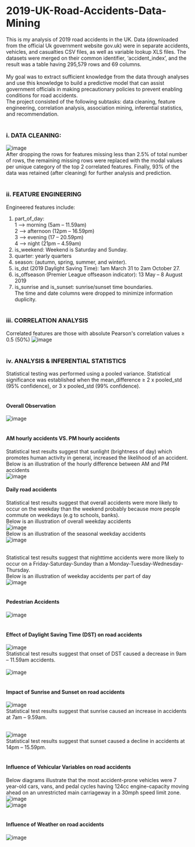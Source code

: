 # 2019-UK-Road-Accidents-Data-Mining
This is my analysis of 2019 road accidents in the UK. Data (downloaded from the official Uk government website gov.uk) were in separate accidents, vehicles, and casualties CSV files, as well as variable lookup XLS files. The datasets were merged on their common identifier, ‘accident_index’, and the result was a table having 295,579 rows and 69 columns. <br><br>
My goal was to extract sufficient knowledge from the data through analyses and use this knowledge to build a predictive model that can assist government officials in making precautionary policies to prevent enabling conditions for road accidents.<br>
The project consisted of the following subtasks: data cleaning, feature engineering, correlation analysis, association mining, inferential statistics, and recommendation.<br><br>
### i. DATA CLEANING:<br>
![image](https://user-images.githubusercontent.com/76821049/173702745-a483ae4f-b175-4de5-99b2-215d1e23a97f.png)<br>
After dropping the rows for features missing less than 2.5% of total number of rows, the remaining missing rows were replaced with the modal values per unique category of the top 2 correlated features. Finally, 93% of the data was retained (after cleaning) for further analysis and prediction.<br><br>

### ii.	FEATURE ENGINEERING<br>
Engineered features include:<br>
1.	part_of_day: <br>
  1 --> morning (5am – 11.59am)<br>
  2 --> afternoon (12pm – 16.59pm)<br> 
  3 --> evening (17 – 20.59pm)<br>
  4 --> night (21pm – 4.59am)<br>
2.	is_weekend: Weekend is Saturday and Sunday.
3.	quarter: yearly quarters
4.	season: (autumn, spring, summer, and winter).
5.	is_dst (2019 Daylight Saving Time): 1am March 31 to 2am October 27.
6.	is_offseason (Premier League offseason indicator): 13 May – 8 August 2019
7.	is_sunrise and is_sunset: sunrise/sunset time boundaries.<br>
The time and date columns were dropped to minimize information duplicity. <br><br>

### iii. CORRELATION ANALYSIS<br>
Correlated features are those with absolute Pearson's correlation values ≥ 0.5 (50%)
![image](https://user-images.githubusercontent.com/76821049/173705642-ac9c061e-73a0-40ce-aade-d70ab2aec5db.png)<br><br>

### iv. ANALYSIS & INFERENTIAL STATISTICS<br>
Statistical testing was performed using a pooled variance. Statistical significance was established when the mean_difference ≥ 2 x pooled_std (95% confidence), or 3 x pooled_std (99% confidence).<br><br>

#### Overall Observation<br>
![image](https://user-images.githubusercontent.com/76821049/173780394-dcdd3df2-a5e9-414a-b6a5-235c062cc562.png)<br><br>

#### AM hourly accidents VS. PM hourly accidents<br>
Statistical test results suggest that sunlight (brightness of day) which promotes human activity in general, increased the likelihood of an accident.<br>
Below is an illustration of the hourly difference between AM and PM accidents<br>
![image](https://user-images.githubusercontent.com/76821049/173707051-c74f17eb-171f-4b48-a86b-5a15ffc69e4e.png)<br>

#### Daily road accidents<br>
Statistical test results suggest that overall accidents were more likely to occur on the weekday than the weekend probably because more people commute on weekdays (e.g to schools, banks).<br>
Below is an illustration of overall weekday accidents<br>
![image](https://user-images.githubusercontent.com/76821049/173796074-c541b04e-8835-4e45-9932-0528044f9bd7.png)<br>
Below is an illustration of the seasonal weekday accidents<br>
![image](https://user-images.githubusercontent.com/76821049/173796298-c5ed0f74-f222-4225-85ad-8aa4e56b044d.png)<br><br>

Statistical test results suggest that nighttime accidents were more likely to occur on a Friday-Saturday-Sunday than a Monday-Tuesday-Wednesday-Thursday.<br>
Below is an illustration of weekday accidents per part of day<br>
![image](https://user-images.githubusercontent.com/76821049/173777508-fc7ce2e2-fdb6-4016-948f-45d139d34681.png)<br><br>

#### Pedestrian Accidents<br>
![image](https://user-images.githubusercontent.com/76821049/173781853-d62304e3-b029-45a2-9c19-ae8fe1907ef0.png)<br><br>

#### Effect of Daylight Saving Time (DST) on road accidents<br>
![image](https://user-images.githubusercontent.com/76821049/173783234-ac2c105e-7efe-4084-889e-8b56d392a0ab.png)<br>
Statistical test results suggest that onset of DST caused a decrease in 9am – 11.59am accidents.<br><br>
![image](https://user-images.githubusercontent.com/76821049/173784235-80d259bd-fab5-49e3-b002-17450e6789f5.png)<br><br>

#### Impact of Sunrise and Sunset on road accidents<br>
![image](https://user-images.githubusercontent.com/76821049/173785277-f179d886-f070-4186-8da9-f08f8e2e6da9.png)<br>
Statistical test results suggest that sunrise caused an increase in accidents at 7am – 9.59am.<br><br>

![image](https://user-images.githubusercontent.com/76821049/173785534-3c6e38fc-b909-427a-bd27-998e7c51ee5c.png)<br>
Statistical test results suggest that sunset caused a decline in accidents at 14pm – 15.59pm.<br><br>

#### Influence of Vehicular Variables on road accidents<br>
Below diagrams illustrate that the most accident-prone vehicles were 7 year-old cars, vans, and pedal cycles having 124cc engine-capacity moving ahead on an unrestricted main carriageway in a 30mph speed limit zone.
![image](https://user-images.githubusercontent.com/76821049/173786685-22af2678-2099-4156-8947-4297654b85ef.png)<br>
![image](https://user-images.githubusercontent.com/76821049/173791164-c1f78588-66d0-4553-b782-e559ff732022.png)<br><br>

#### Influence of Weather on road accidents<br>
![image](https://user-images.githubusercontent.com/76821049/173792405-7c930e6f-4d19-431e-9f79-fad9e6951c5e.png)<br>
